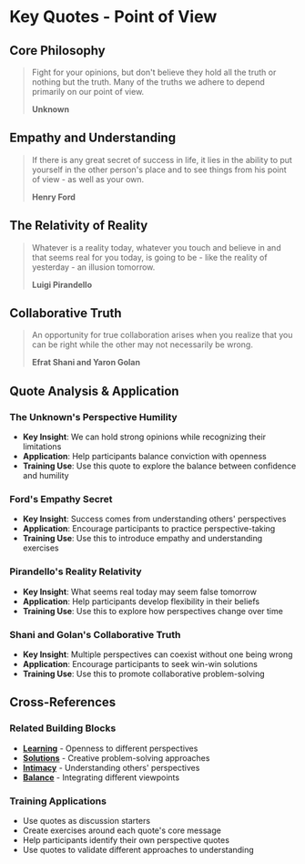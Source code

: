 # Key Quotes - Point of View

## Core Philosophy

> Fight for your opinions, but don't believe they hold all the truth or nothing but the truth. Many of the truths we adhere to depend primarily on our point of view.
> 
> **Unknown**

## Empathy and Understanding

> If there is any great secret of success in life, it lies in the ability to put yourself in the other person's place and to see things from his point of view - as well as your own.
> 
> **Henry Ford**

## The Relativity of Reality

> Whatever is a reality today, whatever you touch and believe in and that seems real for you today, is going to be - like the reality of yesterday - an illusion tomorrow.
> 
> **Luigi Pirandello**

## Collaborative Truth

> An opportunity for true collaboration arises when you realize that you can be right while the other may not necessarily be wrong.
> 
> **Efrat Shani and Yaron Golan**

## Quote Analysis & Application

### The Unknown's Perspective Humility
- **Key Insight**: We can hold strong opinions while recognizing their limitations
- **Application**: Help participants balance conviction with openness
- **Training Use**: Use this quote to explore the balance between confidence and humility

### Ford's Empathy Secret
- **Key Insight**: Success comes from understanding others' perspectives
- **Application**: Encourage participants to practice perspective-taking
- **Training Use**: Use this to introduce empathy and understanding exercises

### Pirandello's Reality Relativity
- **Key Insight**: What seems real today may seem false tomorrow
- **Application**: Help participants develop flexibility in their beliefs
- **Training Use**: Use this to explore how perspectives change over time

### Shani and Golan's Collaborative Truth
- **Key Insight**: Multiple perspectives can coexist without one being wrong
- **Application**: Encourage participants to seek win-win solutions
- **Training Use**: Use this to promote collaborative problem-solving

## Cross-References

### Related Building Blocks
- **[Learning](../learning/README.md)** - Openness to different perspectives
- **[Solutions](../solutions/README.md)** - Creative problem-solving approaches
- **[Intimacy](../intimacy/README.md)** - Understanding others' perspectives
- **[Balance](../balance/README.md)** - Integrating different viewpoints

### Training Applications
- Use quotes as discussion starters
- Create exercises around each quote's core message
- Help participants identify their own perspective quotes
- Use quotes to validate different approaches to understanding
